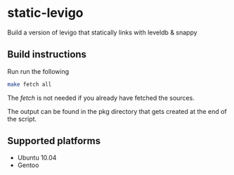 # static-levigo

Build a version of levigo that statically links with leveldb & snappy

## Build instructions
Run run the following
```sh
make fetch all
```
The _fetch_ is not needed if you already have fetched the sources.

The output can be found in the pkg directory that gets created at the end of the script.

## Supported platforms
* Ubuntu 10.04
* Gentoo
